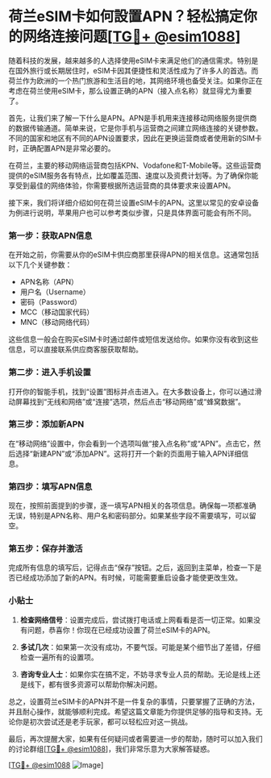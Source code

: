 # 荷兰eSIM卡如何設置APN？轻松搞定你的网络连接问题[[TG💪+ @esim1088](https://t.me/s/esim1088)]

随着科技的发展，越来越多的人选择使用eSIM卡来满足他们的通信需求。特别是在国外旅行或长期居住时，eSIM卡因其便捷性和灵活性成为了许多人的首选。而荷兰作为欧洲的一个热门旅游和生活目的地，其网络环境也备受关注。如果你正在考虑在荷兰使用eSIM卡，那么设置正确的APN（接入点名称）就显得尤为重要了。

首先，让我们来了解一下什么是APN。APN是手机用来连接移动网络服务提供商的数据传输通道。简单来说，它是你手机与运营商之间建立网络连接的关键参数。不同的国家和地区有不同的APN设置要求，因此在更换运营商或者使用新的SIM卡时，正确配置APN是非常必要的。

在荷兰，主要的移动网络运营商包括KPN、Vodafone和T-Mobile等。这些运营商提供的eSIM服务各有特点，比如覆盖范围、速度以及资费计划等。为了确保你能享受到最佳的网络体验，你需要根据所选运营商的具体要求来设置APN。

接下来，我们将详细介绍如何在荷兰设置eSIM卡的APN。这里以常见的安卓设备为例进行说明，苹果用户也可以参考类似步骤，只是具体界面可能会有所不同。

### 第一步：获取APN信息

在开始之前，你需要从你的eSIM卡供应商那里获得APN的相关信息。这通常包括以下几个关键参数：
- APN名称（APN）
- 用户名（Username）
- 密码（Password）
- MCC（移动国家代码）
- MNC（移动网络代码）

这些信息一般会在购买eSIM卡时通过邮件或短信发送给你。如果你没有收到这些信息，可以直接联系供应商客服获取帮助。

### 第二步：进入手机设置

打开你的智能手机，找到“设置”图标并点击进入。在大多数设备上，你可以通过滑动屏幕找到“无线和网络”或“连接”选项，然后点击“移动网络”或“蜂窝数据”。

### 第三步：添加新APN

在“移动网络”设置中，你会看到一个选项叫做“接入点名称”或“APN”。点击它，然后选择“新建APN”或“添加APN”。这将打开一个新的页面用于输入APN详细信息。

### 第四步：填写APN信息

现在，按照前面提到的步骤，逐一填写APN相关的各项信息。确保每一项都准确无误，特别是APN名称、用户名和密码部分。如果某些字段不需要填写，可以留空。

### 第五步：保存并激活

完成所有信息的填写后，记得点击“保存”按钮。之后，返回到主菜单，检查一下是否已经成功添加了新的APN。有时候，可能需要重启设备才能使更改生效。

### 小贴士

1. **检查网络信号**：设置完成后，尝试拨打电话或上网看看是否一切正常。如果没有问题，恭喜你！你现在已经成功设置了荷兰eSIM卡的APN。
   
2. **多试几次**：如果第一次没有成功，不要气馁。可能是某个细节出了差错，仔细检查一遍所有的设置项。

3. **咨询专业人士**：如果你实在搞不定，不妨寻求专业人员的帮助。无论是线上还是线下，都有很多资源可以帮助你解决问题。

总之，设置荷兰eSIM卡的APN并不是一件复杂的事情，只要掌握了正确的方法，并且耐心操作，就能够顺利完成。希望这篇文章能为你提供足够的指导和支持。无论你是初次尝试还是老手玩家，都可以轻松应对这一挑战。

最后，再次提醒大家，如果有任何疑问或者需要进一步的帮助，随时可以加入我们的讨论群组[[TG💪+ @esim1088](https://t.me/s/esim1088)]，我们非常乐意为大家解答疑惑。

[[TG💪+ @esim1088](https://t.me/s/esim1088) ![Image](https://i.postimg.cc/4NQfJmqS/Snipaste-2025-05-13-00-14-12.png)]